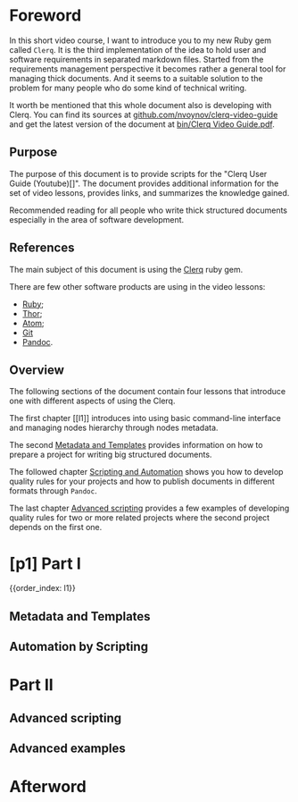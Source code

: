# Foreword

In this short video course, I want to introduce you to my new Ruby gem called `Clerq`. It is the third implementation of the idea to hold user and software requirements in separated markdown files. Started from the requirements management perspective it becomes rather a general tool for managing thick documents. And it seems to a suitable solution to the problem for many people who do some kind of technical writing.

It worth be mentioned that this whole document also is developing with Clerq. You can find its sources at [github.com/nvoynov/clerq-video-guide](https://github.com/nvoynov/clerq-video-guide) and get the latest version of the document at [bin/Clerq Video Guide.pdf](https://github.com/nvoynov/clerq-video-guide/bin/Clerq%20Video%20Guide).

## Purpose

The purpose of this document is to provide scripts for the "Clerq User Guide (Youtube)[]". The document provides additional information for the set of video lessons, provides links, and summarizes the knowledge gained.

Recommended reading for all people who write thick structured documents especially in the area of software development.

## References

The main subject of this document is using the [Clerq](https://github.com/nvoynov/clerq) ruby gem.

There are few other software products are using in the video lessons:

* [Ruby](https://www.ruby-lang.org);
* [Thor](https://github.com/erikhuda/thor);
* [Atom](https://atom.io);
* [Git](https://git-scm.com/)
* [Pandoc](https://pandoc.org).

## Overview

The following sections of the document contain four lessons that introduce one with different aspects of using the Clerq.

The first chapter [[l1]] introduces into using basic command-line interface and managing nodes hierarchy through nodes metadata.

The second [Metadata and Templates]() provides information on how to prepare a project for writing big structured documents.

The followed chapter [Scripting and Automation]() shows you how to develop quality rules for your projects and how to publish documents in different formats through `Pandoc`.

The last chapter [Advanced scripting]() provides a few examples of developing quality rules for two or more related projects where the second project depends on the first one.  

# [p1] Part I
{{order_index: l1}}

## Metadata and Templates

## Automation by Scripting

# Part II

## Advanced scripting

## Advanced examples

# Afterword
